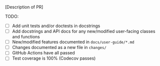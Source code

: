 [Description of PR]

TODO:
* [ ] Add unit tests and/or doctests in docstrings
* [ ] Add docstrings and API docs for any new/modified user-facing classes and functions
* [ ] New/modified features documented in `docs/user-guide/*.md`
* [ ] Changes documented as a new file in `changes/`
* [ ] GitHub Actions have all passed
* [ ] Test coverage is 100% (Codecov passes)
